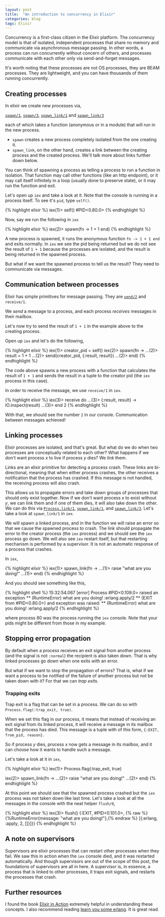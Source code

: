 ```yaml
---
layout: post
title:  "An introduction to concurrency in Elixir"
categories: blog
tags: Elixir
---
```


Concurrency is a first-class citizen in the Elixir platform. The concurrency
model is that of isolated, independent processes that share no memory
and communicate via asynchronous message passing. In other words, a process
can run concurrently without concern of others, and processes communicate
with each other only via send-and-forget messages.

It's worth noting that these processes are not OS processes, they are BEAM processes.
They are lightweight, and you can have thousands of them running concurrently.

## Creating processes

In elixir we create new processes via,

[`spawn/1`][spawn/1], [`spawn/3`][spawn/3], [`spawn_link/1`][spawn_link/1] and [`spawn_link/3`][spawn_link/3]

each of which takes a function (anonymous or in a module) that will run in the new process.

* `spawn` creates a new process completely isolated from the one creating it.
* `spawn_link`, on the other hand, creates a link between the creating process and the created process.
We'll talk more about links further down below.

You can think of spawning a process as telling a process to run a function in isolation.
That function may call other functions (like an http endpoint), or it may call itself
infinitely in a loop (usually done to preserve state), or it may run the function and exit.

Let's open up `iex` and take a look at it. Note that the console is running in a
process itself. To see it's `pid`, type `self()`.


{% highlight elixir %}
iex(1)> self()
#PID<0.80.0>
{% endhighlight %}

Now, say we run the following in `iex`

{% highlight elixir %}
iex(2)> spawn(fn -> 1 + 1 end)
{% endhighlight %}

A new process is spawned, it runs the anonymous function `fn -> 1 + 1 end` and exits normally.
In `iex` we see the pid being returned but we do not see the result of `1 + 1` because
the processes are isolated, and the result is being returned in the spawned process.

But what if we want the spawned process to tell us the result? They
need to communicate via messages.

## Communication between processes

Elixir has simple primitives for message passing. They are [`send/2`][send/2] and `receive/1`.

We _send_ a message to a process, and each process _receives_ messages in their mailbox.

Let's now try to send the result of `1 + 1` in the example above to the creating process.

Open up `iex` and let's do the following,

{% highlight elixir %}
iex(1)> creator_pid = self()
iex(2)> spawn(fn ->
...(2)>   result = 1 + 1
...(2)>   send(creator_pid, {:result, result})
...(2)> end)
{% endhighlight %}

The code above spawns a new process with a function that calculates the result
of `1 + 1` and sends the result in a tuple to the creator pid (the `iex` process
in this case).

In order to receive the message, we use `receive/1` in `iex`.

{% highlight elixir %}
iex(3)> receive do
...(3)>   {:result, result} -> IO.inspect(result)
...(3)> end
2
{% endhighlight %}

With that, we should see the number `2` in our console. Communication between
messages achieved!

## Linking processes

Elixir processes are isolated, and that's great. But what do we do when two processes
are conceptually related to each other? What happens if we don't want process _x_ to
live if process _y_ dies? We _link_ them.

Links are an elixir primitive for detecting a process crash. These links are bi-directional,
meaning that when either process crashes, the other receives a notification that the
process has crashed. If this message is not handled, the receiving process will also
crash.

This allows us to propagate errors and take down groups of processes that should only
exist together. Now if we don't want process _x_ to exist without _y_, we can link them
and if one of them dies, it will also take down the other. We can do this via
[`Process.link/1`][process_link/1], [`spawn_link/1`][spawn_link/1], and [`spawn_link/3`][spawn_link/3]. Let's take a look at `spawn_link/1`
in `iex`.

We will spawn a linked process, and in
the function we will raise an error so that we cause the spawned process to crash. The
link should propagate the error to the creator process (the `iex` process) and
we should see the `iex` process go down. We will also see `iex` restart itself, but
that restarting mechanism is performed by a supervisor. It is not an automatic response of a
process that crashes.

In `iex`,

{% highlight elixir %}
iex(1)> spawn_link(fn ->
...(1)>   raise "what are you doing!"
...(1)> end)
{% endhighlight %}

And you should see something like this,

{% highlight shell %}
15:32:54.067 [error] Process #PID<0.109.0> raised an exception
** (RuntimeError) what are you doing!
  :erlang.apply/2
** (EXIT from #PID<0.80.0>) and exception was raised:
  ** (RuntimeError) what are you doing!
    :erlang.apply/2
{% endhighlight %}

where process 80 was the process running the `iex` console. Note that your
pids might be different from those in my example.

## Stopping error propagation

By default when a process receives an exit signal from another process (and the signal
is not `:normal`) the recipient is also taken down. That is why linked
processes go down when one exits with an error.

But what if we want to stop the propagation of errors? That is, what if we want a
process to be notified of the failure of another process but not be taken down with it?
For that we can _trap exits_.

### Trapping exits

Trap exit is a flag that can be set in a process. We can do so with
`Process.flag(:trap_exit, true)`.

When we set this flag in our process, it means that instead of receiving an exit signal
from its linked process, it will receive a message in its mailbox that the process has died.
This message is a tuple with of this form, `{:EXIT, from_pid, reason}`.

So if process _y_ dies, process _x_ now gets a message in its mailbox, and it can choose how it
wants to handle such a message.

Let's take a look at it in `iex`,

{% highlight elixir %}
iex(1)> Process.flag(:trap_exit, true)

iex(2)> spawn_link(fn ->
...(2)>   raise "what are you doing!"
...(2)> end)
{% endhighlight %}

At this point we should see that the spawned process crashed but the `iex` process was
not taken down like last time. Let's take a look at all the messages in the console with
the neat helper `flush/0`,

{% highlight elixir %}
iex(3)> flush()
{:EXIT, #PID<0.101.0>,
{% raw %} {%RuntimeError{message: "what are you doing!"},{% endraw %}
  [{:erlang, :apply, 2, []}]}}
{% endhighlight %}

## A note on supervisors

Supervisors are elixir processes that can restart other processes when they
fail. We saw this in action when the `iex` console died, and it was restarted
automatically. And though supervisors are out of the scope of this post, the
foundations of supervisors are all in here. A supervisor is, in essence, a
process that is linked to other processes, it traps exit signals, and restarts
the processes that crash.

## Further resources

I found the book [Elixir in Action](https://www.manning.com/books/elixir-in-action) extremely helpful
in understanding these concepts. I also recommend reading [learn you some erlang](http://learnyousomeerlang.com/).
It is great read.


[spawn/1]: https://hexdocs.pm/elixir/Kernel.html#spawn/1
[spawn/3]: https://hexdocs.pm/elixir/Kernel.html#spawn/3
[spawn_link/1]: https://hexdocs.pm/elixir/Kernel.html#spawn_link/1
[spawn_link/3]: https://hexdocs.pm/elixir/Kernel.html#spawn_link/3
[process_link/1]: https://hexdocs.pm/elixir/Process.html#link/1
[send/2]: https://hexdocs.pm/elixir/Kernel.html#send/2
